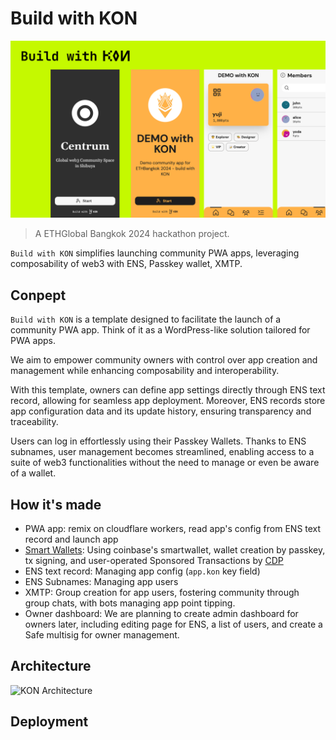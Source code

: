 # Build with KON

![Build with KON](resources/kon-header.png)

> A ETHGlobal Bangkok 2024 hackathon project.

`Build with KON` simplifies launching community PWA apps, leveraging composability of web3 with ENS, Passkey wallet, XMTP.

## Conpept

`Build with KON` is a template designed to facilitate the launch of a community PWA app. Think of it as a WordPress-like solution tailored for PWA apps.

We aim to empower community owners with control over app creation and management while enhancing composability and interoperability.

With this template, owners can define app settings directly through ENS text record, allowing for seamless app deployment. Moreover, ENS records store app configuration data and its update history, ensuring transparency and traceability.

Users can log in effortlessly using their Passkey Wallets. Thanks to ENS subnames, user management becomes streamlined, enabling access to a suite of web3 functionalities without the need to manage or even be aware of a wallet.

## How it's made

- PWA app: remix on cloudflare workers, read app's config from ENS text record and launch app
- [Smart Wallets](https://www.coinbase.com/wallet/smart-wallet): Using coinbase's smartwallet, wallet creation by passkey, tx signing, and user-operated Sponsored Transactions by [CDP](https://www.coinbase.com/developer-platform)
- ENS text record: Managing app config (`app.kon` key field)
- ENS Subnames: Managing app users
- XMTP: Group creation for app users, fostering community through group chats, with bots managing app point tipping.
- Owner dashboard: We are planning to create admin dashboard for owners later, including editing page for ENS, a list of users, and create a Safe multisig for owner management.

## Architecture

![KON Architecture](resources/kon-architectuer.png)

## Deployment
